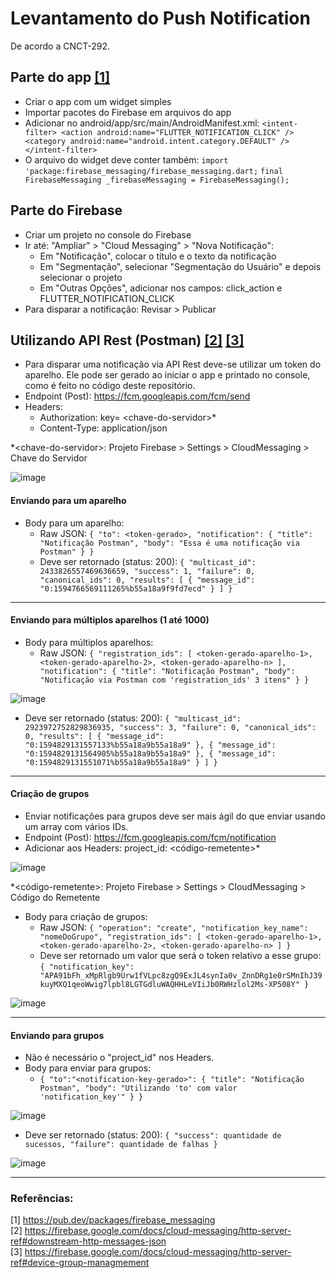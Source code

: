 # Levantamento do Push Notification  
  
De acordo a CNCT-292.  
  
## Parte do app  [[1]](https://pub.dev/packages/firebase_messaging)
  
* Criar o app com um widget simples 
* Importar pacotes do Firebase em arquivos do app
* Adicionar no android/app/src/main/AndroidManifest.xml:
`<intent-filter>
    <action android:name="FLUTTER_NOTIFICATION_CLICK" />
    <category android:name="android.intent.category.DEFAULT" />
</intent-filter>`
* O arquivo do widget deve conter também:
`import 'package:firebase_messaging/firebase_messaging.dart;`
`final FirebaseMessaging _firebaseMessaging = FirebaseMessaging();`

## Parte do Firebase

* Criar um projeto no console do Firebase
* Ir até: "Ampliar" > "Cloud Messaging" > "Nova Notificação":
  * Em "Notificação", colocar o título e o texto da notificação 
  * Em "Segmentação", selecionar "Segmentação do Usuário" e depois selecionar o projeto
  * Em "Outras Opções", adicionar nos campos: click_action e  FLUTTER_NOTIFICATION_CLICK
* Para disparar a notificação: Revisar > Publicar

## Utilizando API Rest (Postman) [[2]](https://firebase.google.com/docs/cloud-messaging/http-server-ref#downstream-http-messages-json  ) [[3]](https://firebase.google.com/docs/cloud-messaging/http-server-ref#device-group-managmement) 
* Para disparar uma notificação via API Rest deve-se utilizar um token do aparelho. Ele pode ser gerado ao iniciar o app e printado no console, como é feito no código deste repositório. 
* Endpoint (Post): https://fcm.googleapis.com/fcm/send
* Headers: 
	* Authorization: key= <<abc>chave-do-servidor>*
	* Content-Type: application/json
	
*<<abc>chave-do-servidor>: Projeto Firebase > Settings > CloudMessaging > Chave do Servidor

![image](https://user-images.githubusercontent.com/54816694/87586298-b74f5a80-c6b6-11ea-9cd1-732d76413fd6.png)

#### Enviando para um aparelho

* Body para um aparelho:
  * Raw JSON:
`{
    "to": <token-gerado>,
    "notification": {
        "title": "Notificação Postman",
        "body": "Essa é uma notificação via Postman"
    }
}`
  * Deve ser retornado (status: 200):
`{
    "multicast_id": 2433826557469636659,
    "success": 1,
    "failure": 0,
    "canonical_ids": 0,
    "results": [
        {
            "message_id": "0:1594766569111265%b55a18a9f9fd7ecd"
        }
    ]
}`
-------------------------------------------------------------------------
#### Enviando para múltiplos aparelhos (1 até 1000)

* Body para múltiplos aparelhos:
  * Raw JSON: 
`{
    "registration_ids": [
        <token-gerado-aparelho-1>,
        <token-gerado-aparelho-2>,
        <token-gerado-aparelho-n>
    ],
    "notification": {
        "title": "Notificação Postman",
        "body": "Notificação via Postman com 'registration_ids' 3 itens"
    }
}`

![image](https://user-images.githubusercontent.com/54816694/87586298-b74f5a80-c6b6-11ea-9cd1-732d76413fd6.png)

  * Deve ser retornado (status: 200): 
`{
"multicast_id": 2923972752829836935,
"success": 3,
"failure": 0,
"canonical_ids": 0,
"results": [
{
"message_id": "0:1594829131557133%b55a18a9b55a18a9"
},
{
"message_id": "0:1594829131564905%b55a18a9b55a18a9"
},
{
"message_id": "0:1594829131551071%b55a18a9b55a18a9"
}
]
}`
---------------------------------------------------------------------------------
#### Criação de grupos 

* Enviar notificações para grupos deve ser mais ágil do que enviar usando um array com vários IDs.
* Endpoint (Post): https://fcm.googleapis.com/fcm/notification 
* Adicionar aos Headers: project_id: <código-remetente>*

![image](https://user-images.githubusercontent.com/54816694/87586688-452b4580-c6b7-11ea-82a2-1688d107ec92.png)

*<código-remetente>: Projeto Firebase > Settings > CloudMessaging > Código do Remetente

* Body para criação de grupos:
  * Raw JSON:
`{
"operation": "create",
"notification_key_name": "nomeDoGrupo",
"registration_ids": [
<token-gerado-aparelho-1>, <token-gerado-aparelho-2>, <token-gerado-aparelho-n>
]
}`
  * Deve ser retornado um valor que será o token relativo a esse grupo:
  `{
"notification_key": "APA91bFh_xMpRlgb9Urw1fVLpc8zgQ9ExJL4synIa0v_ZnnDRg1e0rSMnIhJ39kuyMXQ1qeoWwig7lpbl8LGTGdluWAQHHLeVIiJb0RWHzlol2Ms-XP508Y"
}`

![image](https://user-images.githubusercontent.com/54816694/87586825-8ae80e00-c6b7-11ea-9b1d-9424a2079eae.png)

----------------------------------------------------------------------------

#### Enviando para grupos

* Não é necessário o "project_id" nos Headers.
* Body para enviar para grupos:
  * `{
"to":"<notification-key-gerado>": {
"title": "Notificação Postman",
"body": "Utilizando 'to' com valor 'notification_key'"
}
}`

![image](https://user-images.githubusercontent.com/54816694/87586884-b10dae00-c6b7-11ea-8d20-f46dfb3790c4.png)

  * Deve ser retornado (status: 200):
`{
"success": quantidade de sucessos,
"failure": quantidade de falhas
}`

![image](https://user-images.githubusercontent.com/54816694/87586752-6a1fb880-c6b7-11ea-9878-a17c4c1fd863.png)

--------------------------------------------------------------------------------
  
### Referências: 
[1] https://pub.dev/packages/firebase_messaging  
[2] https://firebase.google.com/docs/cloud-messaging/http-server-ref#downstream-http-messages-json  
[3] https://firebase.google.com/docs/cloud-messaging/http-server-ref#device-group-managmement